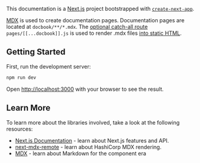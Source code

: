 This documentation is a [Next.js](https://nextjs.org/) project bootstrapped with [`create-next-app`](https://github.com/vercel/next.js/tree/canary/packages/create-next-app).

[MDX](https://mdxjs.com/) is used to create documentation pages. Documentation pages are located at `docbook/**/*.mdx`. The [optional catch-all route](https://nextjs.org/docs/routing/dynamic-routes#optional-catch-all-routes) `pages/[[...docbook]].js` is used to render .mdx files [into static HTML](https://nextjs.org/docs/advanced-features/static-html-export).

## Getting Started

First, run the development server:

```bash
npm run dev
```

Open [http://localhost:3000](http://localhost:3000) with your browser to see the result.

## Learn More

To learn more about the libraries involved, take a look at the following resources:

- [Next.js Documentation](https://nextjs.org/docs) - learn about Next.js features and API.
- [next-mdx-remote](https://github.com/hashicorp/next-mdx-remote) - learn about HashiCorp MDX rendering.
- [MDX](https://mdxjs.com/) - learn about Markdown for the component era
